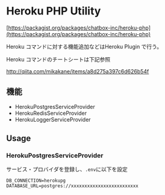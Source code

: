 # Heroku PHP Utility 

[https://packagist.org/packages/chatbox-inc/heroku-php](https://packagist.org/packages/chatbox-inc/heroku-php)

Heroku コマンドに対する機能追加などはHeroku Plugin で行う。

Heroku コマンドのチートシートは下記参照

http://qiita.com/mikakane/items/a8d275a397c6d626b54f

## 機能

- HerokuPostgresServiceProvider
- HerokuRedisServiceProvider
- HerokuLoggerServiceProvider

## Usage

### HerokuPostgresServiceProvider

サービス・プロバイダを登録し、`.env`に以下を設定

````
DB_CONNECTION=herokupg
DATABASE_URL=postgres://xxxxxxxxxxxxxxxxxxxxxxxxx
````